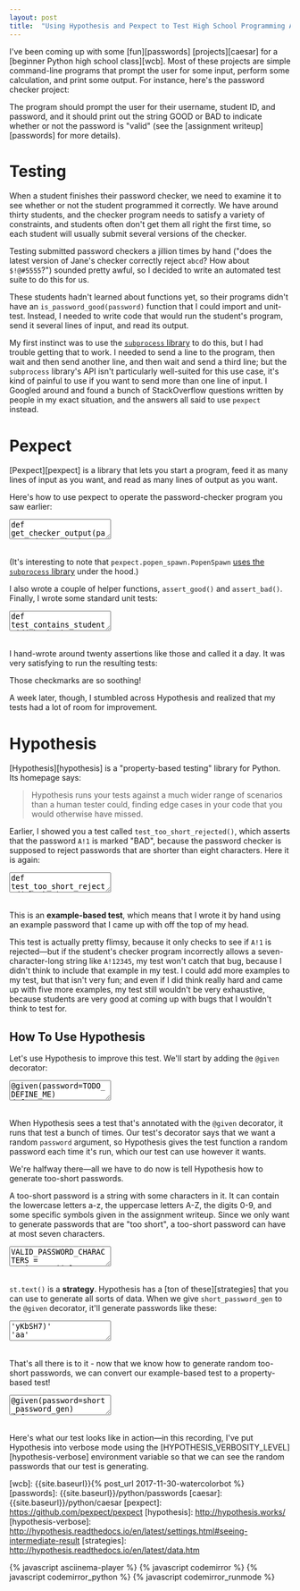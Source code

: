 ```yaml
---
layout: post
title:  "Using Hypothesis and Pexpect to Test High School Programming Assignments"
---
```


<style>
.cm-s-friendship-bracelet {
	font-size: 16px;
}
</style>

I've been coming up with some [fun][passwords] [projects][caesar] for a [beginner Python high school class][wcb]. Most of these projects are simple command-line programs that prompt the user for some input, perform some calculation, and print some output. For instance, here's the password checker project:

<asciinema-player src="{{ site.baseurl }}/password_checker_cast.json?v=1" rows="12" cols="90" autoplay="true"></asciinema-player>

The program should prompt the user for their username, student ID, and password, and it should print out the string GOOD or BAD to indicate whether or not the password is "valid" (see the [assignment writeup][passwords] for more details).

Testing
=======

When a student finishes their password checker, we need to examine it to see whether or not the student programmed it correctly. We have around thirty students, and the checker program needs to satisfy a variety of constraints, and students often don't get them all right the first time, so each student will usually submit several versions of the checker.

Testing submitted password checkers a jillion times by hand ("does the latest version of Jane's checker correctly reject `abcd`? How about `$!@#5555`?") sounded pretty awful, so I decided to write an automated test suite to do this for us.

These students hadn't learned about functions yet, so their programs didn't have an `is_password_good(password)` function that I could import and unit-test. Instead, I needed to write code that would run the student's program, send it several lines of input, and read its output.

My first instinct was to use the [`subprocess` library](https://docs.python.org/3/library/subprocess.html) to do this, but I had trouble getting that to work. I needed to send a line to the program, then wait and then send another line, and then wait and send a third line; but the `subprocess` library's API isn't particularly well-suited for this use case, it's kind of painful to use if you want to send more than one line of input. I Googled around and found a bunch of StackOverflow questions written by people in my exact situation, and the answers all said to use `pexpect` instead.

Pexpect
=======

[Pexpect][pexpect] is a library that lets you start a program, feed it as many lines of input as you want, and read as many lines of output as you want.

Here's how to use pexpect to operate the password-checker program you saw earlier:

<textarea class="hidden">
def get_checker_output(password, checker):
	program = pexpect.popen_spawn.PopenSpawn('python ' + checker)
	program.sendline('jrheard')
	program.sendline('12345')
	program.sendline(password)

	lines = program.read().decode('utf-8').splitlines()
	return filter(bool, lines)[-1]
</textarea>
<pre class="cm-s-friendship-bracelet"></pre>

(It's interesting to note that `pexpect.popen_spawn.PopenSpawn` [uses the `subprocess` library](https://github.com/pexpect/pexpect/blob/master/pexpect/popen_spawn.py#L46) under the hood.)

I also wrote a couple of helper functions, `assert_good()` and `assert_bad()`. Finally, I wrote some standard unit tests:

<textarea class="hidden">
def test_contains_student_id(checker):
    assert_bad('jifoaw12345@!#*LKJFSklfaew', checker)

def test_two_categories(checker):
    assert_bad('JIFEOWjiofewajife', checker)
    assert_bad('13283248JIOFEWOI', checker)
    assert_bad('faewjio*(#$@$', checker)
    assert_bad('$#*(($#@83248', checker)
    assert_bad('jioaew123345', checker)

def test_exactly_eight_characters(checker):
    assert_good('abc123!P', checker)

# Remember this one for later!
def test_too_short_rejected(checker):
    assert_bad('A!1', checker)
</textarea>
<pre class="cm-s-friendship-bracelet"></pre>

I hand-wrote around twenty assertions like those and called it a day. It was very satisfying to run the resulting tests:

<asciinema-player src="{{ site.baseurl }}/hypothesis_pexpect_cast_1.json?v=1" rows="20" cols="90" autoplay="true" loop="true"></asciinema-player>

Those checkmarks are so soothing!

A week later, though, I stumbled across Hypothesis and realized that my tests had a lot of room for improvement.

Hypothesis
==========

[Hypothesis][hypothesis] is a "property-based testing" library for Python. Its homepage says:

> Hypothesis runs your tests against a much wider range of scenarios than a human tester could, finding edge cases in your code that you would otherwise have missed.

Earlier, I showed you a test called `test_too_short_rejected()`, which asserts that the password `A!1` is marked "BAD", because the password checker is supposed to reject passwords that are shorter than eight characters. Here it is again:

<textarea class="hidden">
def test_too_short_rejected(checker):
    assert_bad('A!1', checker)
</textarea>
<pre class="cm-s-friendship-bracelet"></pre>

This is an **example-based test**, which means that I wrote it by hand using an example password that I came up with off the top of my head.

This test is actually pretty flimsy, because it only checks to see if `A!1` is rejected—but if the student's checker program incorrectly allows a seven-character-long string like `A!12345`, my test won't catch that bug, because I didn't think to include that example in my test. I could add more examples to my test, but that isn't very fun; and even if I did think really hard and came up with five more examples, my test still wouldn't be very exhaustive, because students are very good at coming up with bugs that I wouldn't think to test for.

How To Use Hypothesis
---------------------

Let's use Hypothesis to improve this test. We'll start by adding the `@given` decorator:

<textarea class="hidden">
@given(password=TODO_DEFINE_ME)
def test_too_short_rejected(password, checker):
    assert_bad(password, checker)
</textarea>
<pre class="cm-s-friendship-bracelet"></pre>

When Hypothesis sees a test that's annotated with the `@given` decorator, it runs that test a bunch of times. Our test's decorator says that we want a random `password` argument, so Hypothesis gives the test function a random password each time it's run, which our test can use however it wants.

We're halfway there—all we have to do now is tell Hypothesis how to generate too-short passwords.

A too-short password is a string with some characters in it. It can contain the lowercase letters a-z, the uppercase letters A-Z, the digits 0-9, and some specific symbols given in the assignment writeup. Since we only want to generate passwords that are "too short", a too-short password can have at most seven characters.

<textarea class="hidden">
VALID_PASSWORD_CHARACTERS = string.ascii_letters + string.digits + '!@#$%^&*()-_=+.,'

short_password_gen = st.text(alphabet=VALID_PASSWORD_CHARACTERS,
                           max_size=7)
</textarea>
<pre class="cm-s-friendship-bracelet"></pre>


`st.text()` is a **strategy**. Hypothesis has a [ton of these][strategies] that you can use to generate all sorts of data. When we give `short_password_gen` to the `@given` decorator, it'll generate passwords like these:

<textarea class="hidden">
'yKbSH7)'
'aa'
',xcc69'
'#g^teH'
'pbFr'
</textarea>
<pre class="cm-s-friendship-bracelet"></pre>


That's all there is to it - now that we know how to generate random too-short passwords, we can convert our example-based test to a property-based test!

<textarea class="hidden">
@given(password=short_password_gen)
def test_too_short_rejected(password, checker):
       assert_bad(password, checker)
</textarea>
<pre class="cm-s-friendship-bracelet"></pre>

Here's what our test looks like in action—in this recording, I've put Hypothesis into verbose mode using the [HYPOTHESIS_VERBOSITY_LEVEL][hypothesis-verbose] environment variable so that we can see the random passwords that our test is generating.

<asciinema-player src="{{ site.baseurl }}/hypothesis_cast.json?v=1" rows="16" cols="90" autoplay="true" loop="true"></asciinema-player>








[wcb]: {{site.baseurl}}{% post_url 2017-11-30-watercolorbot %}
[passwords]: {{site.baseurl}}/python/passwords
[caesar]: {{site.baseurl}}/python/caesar
[pexpect]: https://github.com/pexpect/pexpect
[hypothesis]: http://hypothesis.works/
[hypothesis-verbose]: http://hypothesis.readthedocs.io/en/latest/settings.html#seeing-intermediate-result
[strategies]: http://hypothesis.readthedocs.io/en/latest/data.htm





{% javascript asciinema-player %}
{% javascript codemirror %}
{% javascript codemirror_python %}
{% javascript codemirror_runmode %}


<script>
var textAreas = document.getElementsByTagName("textarea");
var pres = document.querySelectorAll("pre.cm-s-friendship-bracelet");

for (var i = 0; i < textAreas.length; i++) {
	CodeMirror.runMode(textAreas[i].value, "python", pres[i]);
}
</script>
